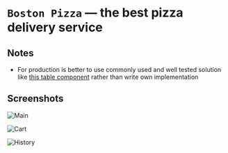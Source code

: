 # `Boston Pizza` — the best pizza delivery service

## Notes

- For production is better to use commonly used and well tested solution like [this table component](https://github.com/andyperlitch/angularjs-table) rather than write own implementation 

## Screenshots
![Main](/Levsha128/BostonPizza/raw/master/documentation/images/main.png)

![Cart](/Levsha128/BostonPizza/raw/master/documentation/images/cart.png)

![History](/Levsha128/BostonPizza/raw/master/documentation/images/history.png)
